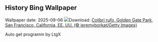 ## History Bing Wallpaper
Wallpaper date: 2025-09-06
![](https://www.bing.com/th?id=OHR.RufousHummer_ES-ES7667920526_UHD.jpg&w=1000)Download: [Colibrí rufo, Golden Gate Park, San Francisco, California, EE. UU. (© jeremyborkat/Getty Images)](https://www.bing.com/th?id=OHR.RufousHummer_ES-ES7667920526_UHD.jpg)

Auto get programm by LtgX
